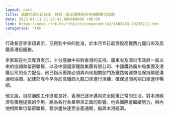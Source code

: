 ```yaml
---
layout: post
title: 高鐵於周日起恢復　特首：指示團隊與內地相關單位協調
date: 2023-01-11 21:26:42.000000000 +08:00
link: https://news.rthk.hk/rthk/ch/component/k2/1683493-20230111.htm
categories: rthk
---
```


行政長官李家超表示，已得到中央的批准，於本月15日起恢復高鐵西九龍口岸及高鐵香港段服務。

李家超在社交專頁表示，十分感謝中央對香港的支持、廣東省及深圳市政府一直以來的協調和緊密聯繫，以及中國國家鐵路集團有限公司、中國鐵路廣州局集團及港鐵公司的全力配合。他已指示團隊必須與內地相關部門及鐵路營運單位保持緊密溝通和協調，紀律部隊今早亦於高鐵西九龍口岸進行演練，確保通關初期口岸運作暢順。

他又說，目前通關工作進度良好，香港已逐步邁向完全回復正常的生活，對本港經濟有積極提振的作用，將為各行各業帶來正面的影響。他與團隊會繼續努力，與內地相關單位緊密聯繫，務求盡快達至全面通關，振興本港經濟。
